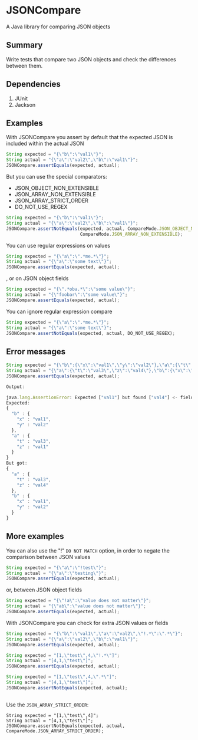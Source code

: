# JSONCompare

A Java library for comparing JSON objects

## Summary
Write tests that compare two JSON objects and check the differences between them.

## Dependencies

1. JUnit
2. Jackson

## Examples

With JSONCompare you assert by default that the expected JSON is included within the actual JSON

```javascript
String expected = "{\"b\":\"val1\"}";
String actual = "{\"a\":\"val2\",\"b\":\"val1\"}";
JSONCompare.assertEquals(expected, actual);
```

But you can use the special comparators:
* JSON_OBJECT_NON_EXTENSIBLE
* JSON_ARRAY_NON_EXTENSIBLE
* JSON_ARRAY_STRICT_ORDER
* DO_NOT_USE_REGEX

```javascript
String expected = "{\"b\":\"val1\"}";
String actual = "{\"a\":\"val2\",\"b\":\"val1\"}";
JSONCompare.assertNotEquals(expected, actual, CompareMode.JSON_OBJECT_NON_EXTENSIBLE,
                            CompareMode.JSON_ARRAY_NON_EXTENSIBLE);
```

You can use regular expressions on values
```javascript
String expected = "{\"a\":\".*me.*\"}";
String actual = "{\"a\":\"some text\"}";
JSONCompare.assertEquals(expected, actual);
```
, or on JSON object fields

```javascript
String expected = "{\".*oba.*\":\"some value\"}";
String actual = "{\"foobar\":\"some value\"}";
JSONCompare.assertEquals(expected, actual);
```

You can ignore regular expression compare
```javascript
String expected = "{\"a\":\".*me.*\"}";
String actual = "{\"a\":\"some text\"}";
JSONCompare.assertNotEquals(expected, actual, DO_NOT_USE_REGEX);
```

## Error messages
```javascript
String expected = "{\"b\":{\"x\":\"val1\",\"y\":\"val2\"},\"a\":{\"t\":\"val3\",\"z\":\"val1\"}}";
String actual = "{\"a\":{\"t\":\"val3\",\"z\":\"val4\"},\"b\":{\"x\":\"val1\",\"y\":\"val2\"}}";
JSONCompare.assertEquals(expected, actual);

Output:

java.lang.AssertionError: Expected ["val1"] but found ["val4"] <- field "z" <- field "a"
Expected:
{
  "b" : {
    "x" : "val1",
    "y" : "val2"
  },
  "a" : {
    "t" : "val3",
    "z" : "val1"
  }
}
But got:
{
  "a" : {
    "t" : "val3",
    "z" : "val4"
  },
  "b" : {
    "x" : "val1",
    "y" : "val2"
  }
}
```

## More examples
You can also use the "!" `DO NOT MATCH` option, in order to negate the comparison between JSON values

```javascript
String expected = "{\"a\":\"!test\"}";
String actual = "{\"a\":\"testing\"}";
JSONCompare.assertEquals(expected, actual);
```
or, between JSON object fields
```javascript
String expected = "{\"!a\":\"value does not matter\"}";
String actual = "{\"ab\":\"value does not matter\"}";
JSONCompare.assertEquals(expected, actual);
```

With JSONCompare you can check for extra JSON values or fields
```javascript
String expected = "{\"b\":\"val1\",\"a\":\"val2\",\"!.*\":\".*\"}";
String actual = "{\"a\":\"val2\",\"b\":\"val1\"}";
JSONCompare.assertEquals(expected, actual);

String expected = "[1,\"test\",4,\"!.*\"]";
String actual = "[4,1,\"test\"]";
JSONCompare.assertEquals(expected, actual);

String expected = "[1,\"test\",4,\".*\"]";
String actual = "[4,1,\"test\"]";
JSONCompare.assertNotEquals(expected, actual);    
        
```

Use the `JSON_ARRAY_STRICT_ORDER`:
```
String expected = "[1,\"test\",4]";
String actual = "[4,1,\"test\"]";
JSONCompare.assertNotEquals(expected, actual, CompareMode.JSON_ARRAY_STRICT_ORDER);    
        
```

      